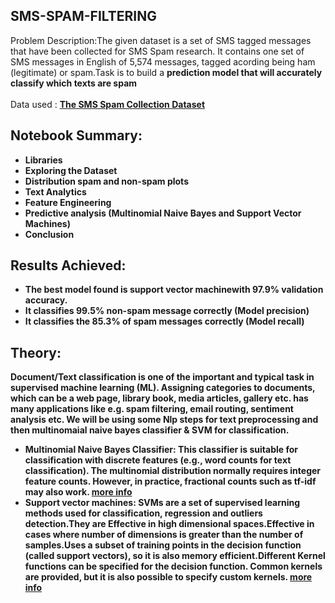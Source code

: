 ## SMS-SPAM-FILTERING
Problem Description:The given dataset is a set of SMS tagged messages that have been collected for SMS Spam research. It contains one set of SMS messages in English of 5,574 messages, tagged acording being ham (legitimate) or spam.Task is to build a **prediction model that will accurately classify which texts are spam**<br>
<br>
Data used : <b><a href="https://www.kaggle.com/uciml/sms-spam-collection-dataset">The SMS Spam Collection Dataset</a><b><br>

## Notebook Summary:
- Libraries
- Exploring the Dataset
- Distribution spam and non-spam plots
- Text Analytics
- Feature Engineering
- Predictive analysis (**Multinomial Naive Bayes and Support Vector Machines**)
- Conclusion

## Results Achieved:
<ul>
<li>The best model found is <b>support vector machine<b>with 97.9% validation accuracy.
<li>It classifies 99.5% non-spam message correctly (Model precision)
<li>It classifies the 85.3% of spam messages correctly (Model recall)
  </ul>
  
## Theory:

Document/Text classification is one of the important and typical task in supervised machine learning (ML). Assigning categories to documents, which can be a web page, library book, media articles, gallery etc. has many applications like e.g. spam filtering, email routing, sentiment analysis etc. We will be using some Nlp steps for text preprocessing and then multinomaial naive bayes classifier & SVM for classification.

<ul><li><b>Multinomial Naive Bayes Classifier:</b> 
This classifier is suitable for classification with discrete features (e.g., word counts for text classification). The multinomial distribution normally requires integer feature counts. However, in practice, fractional counts such as tf-idf may also work.
  <a href="https://scikit-learn.org/stable/modules/generated/sklearn.naive_bayes.MultinomialNB.html">more info</a>
  
<li><b>Support vector machines:</b> 
SVMs are a set of supervised learning methods used for classification, regression and outliers detection.They are Effective in high dimensional spaces.Effective in cases where number of dimensions is greater than the number of samples.Uses a subset of training points in the decision function (called support vectors), so it is also memory efficient.Different Kernel functions can be specified for the decision function. Common kernels are provided, but it is also possible to specify custom kernels.
 <a href="https://scikit-learn.org/stable/modules/svm.html#">more info</a>




 
